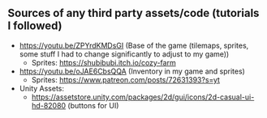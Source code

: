 ## Sources of any third party assets/code (tutorials I followed)
- https://youtu.be/ZPYrdKMDsGI (Base of the game (tilemaps, sprites, some stuff I had to change significantly to adjust to my game))
  - Sprites: https://shubibubi.itch.io/cozy-farm
- https://youtu.be/oJAE6CbsQQA (Inventory in my game and sprites)
  - Sprites: https://www.patreon.com/posts/72631393?s=yt
- Unity Assets:
  - https://assetstore.unity.com/packages/2d/gui/icons/2d-casual-ui-hd-82080 (buttons for UI)
 
